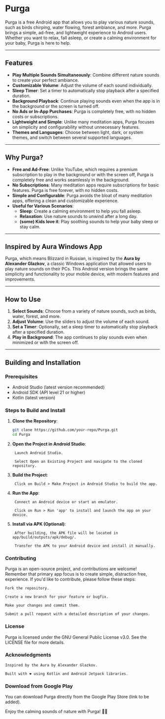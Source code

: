 # Purga

Purga is a free Android app that allows you to play various nature sounds, such as birds chirping, water flowing, forest ambiance, and more. Purga brings a simple, ad-free, and lightweight experience to Android users. Whether you want to relax, fall asleep, or create a calming environment for your baby, Purga is here to help.

---

## Features

- **Play Multiple Sounds Simultaneously**: Combine different nature sounds to create your perfect ambiance.
- **Customizable Volume**: Adjust the volume of each sound individually.
- **Sleep Timer**: Set a timer to automatically stop playback after a specified duration.
- **Background Playback**: Continue playing sounds even when the app is in the background or the screen is turned off.
- **No Ads or In-App Purchases**: Purga is completely free, with no hidden costs or subscriptions.
- **Lightweight and Simple**: Unlike many meditation apps, Purga focuses on simplicity and configurability without unnecessary features.
- **Themes and Languages**: Choose between light, dark, or system themes, and switch between several supported languages.

---

## Why Purga?

- **Free and Ad-Free**: Unlike YouTube, which requires a premium subscription to play in the background or with the screen off, Purga is completely free and works seamlessly in the background.
- **No Subscriptions**: Many meditation apps require subscriptions for basic features. Purga is free forever, with no hidden costs.
- **Simple and Configurable**: Purga avoids the bloat of many meditation apps, offering a clean and customizable experience.
- **Useful for Various Scenarios**:
    - **Sleep**: Create a calming environment to help you fall asleep.
    - **Relaxation**: Use nature sounds to unwind after a long day.
    - **(some) Kids love it**: Play soothing sounds to help your baby sleep or stay calm.

---

## Inspired by Aura Windows App

Purga, which means Blizzard in Russian, is inspired by the **Aura by Alexander Glazkov**, a classic Windows application that allowed users to play nature sounds on their PCs. This Android version brings the same simplicity and functionality to your mobile device, with modern features and improvements.

---

## How to Use

1. **Select Sounds**: Choose from a variety of nature sounds, such as birds, water, forest, and more.
2. **Adjust Volume**: Use the sliders to adjust the volume of each sound.
3. **Set a Timer**: Optionally, set a sleep timer to automatically stop playback after a specified duration.
4. **Play in Background**: The app continues to play sounds even when minimized or with the screen off.

---

## Building and Installation

### Prerequisites

- Android Studio (latest version recommended)
- Android SDK (API level 21 or higher)
- Kotlin (latest version)

### Steps to Build and Install

1. **Clone the Repository**:
   ```bash
   git clone https://github.com/your-repo/Purga.git
   cd Purga

2. **Open the Project in Android Studio**:

        Launch Android Studio.

        Select Open an Existing Project and navigate to the cloned repository.

3. **Build the Project**:

        Click on Build > Make Project in Android Studio to build the app.

4. **Run the App**:

        Connect an Android device or start an emulator.

        Click on Run > Run 'app' to install and launch the app on your device.

5. **Install via APK (Optional)**:

        After building, the APK file will be located in app/build/outputs/apk/debug/.

        Transfer the APK to your Android device and install it manually.

### Contributing

Purga is an open-source project, and contributions are welcome! 
Remember that primary app focus is to create simple, distraction free, experience.
If you'd like to contribute, please follow these steps:

    Fork the repository.

    Create a new branch for your feature or bugfix.

    Make your changes and commit them.

    Submit a pull request with a detailed description of your changes.

### License

Purga is licensed under the GNU General Public License v3.0. See the LICENSE file for more details.
### Acknowledgments

    Inspired by the Aura by Alexander Glazkov.

    Built with ❤️ using Kotlin and Android Jetpack libraries.

### Download from Google Play

You can download Purga directly from the Google Play Store (link to be added).

Enjoy the calming sounds of nature with Purga! 🌿🎶